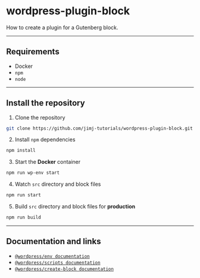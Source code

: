 # wordpress-plugin-block
How to create a plugin for a Gutenberg block.

---
## Requirements

- Docker
- `npm`
- `node`

---
## Install the repository

1. Clone the repository
```sh
git clone https://github.com/jimj-tutorials/wordpress-plugin-block.git
```

2. Install `npm` dependencies
```sh
npm install
```

3. Start the **Docker** container
```sh
npm run wp-env start
```

4. Watch `src` directory and block files
```sh
npm run start
```

5. Build `src` directory and block files for **production**
```sh
npm run build
```

---
## Documentation and links

- [`@wordpress/env documentation`](https://developer.wordpress.org/block-editor/reference-guides/packages/packages-env/)
- [`@wordpress/scripts documentation`](https://developer.wordpress.org/block-editor/reference-guides/packages/packages-scripts/)
- [`@wordpress/create-block documentation`](https://developer.wordpress.org/block-editor/reference-guides/packages/packages-create-block/)
